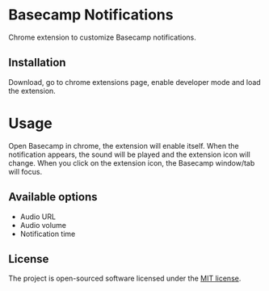 # Basecamp Notifications
Chrome extension to customize Basecamp notifications.

## Installation
Download, go to chrome extensions page, enable developer mode and load the extension.

# Usage
Open Basecamp in chrome, the extension will enable itself.
When the notification appears, the sound will be played and the extension icon will change.
When you click on the extension icon, the Basecamp window/tab will focus.

## Available options
- Audio URL
- Audio volume
- Notification time

## License
The project is open-sourced software licensed under the [MIT license](https://opensource.org/licenses/MIT).